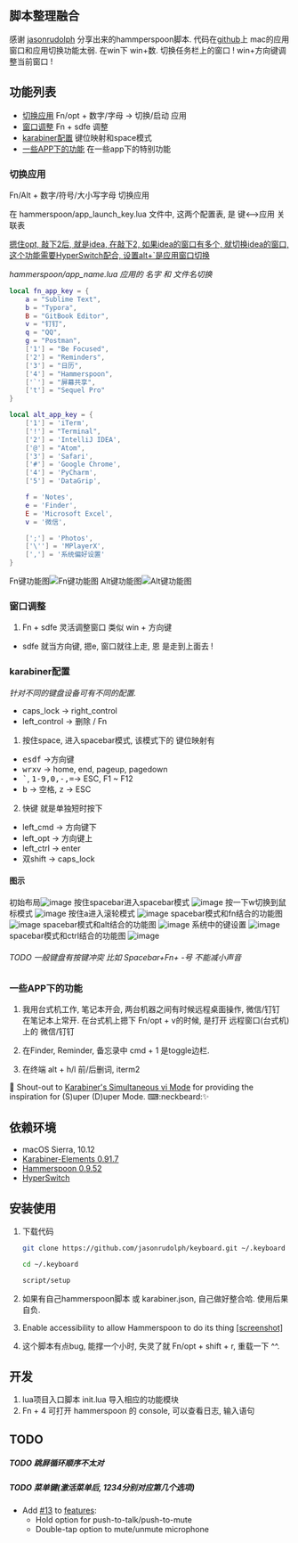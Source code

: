 ## 脚本整理融合

感谢 [jasonrudolph](https://github.com/jasonrudolph/keyboard) 分享出来的hammperspoon脚本.
代码在[github](https://github.com/xujiazhe/keyboard/tree/xujiazhe)上
mac的应用窗口和应用切换功能太弱.
	在win下
		win+数. 切换任务栏上的窗口 !
		win+方向键调整当前窗口 !

## 功能列表

- [切换应用](#切换应用)   Fn/opt + 数字/字母 -> 切换/启动 应用
- [窗口调整](#窗口调整)   Fn + sdfe 调整
- [karabiner配置](#karabiner配置)  键位映射和space模式
- [一些APP下的功能](#一些APP下的功能) 在一些app下的特别功能


### 切换应用

Fn/Alt  +  数字/符号/大小写字母 切换应用

在 hammerspoon/app_launch_key.lua 文件中, 这两个配置表, 是 键<-->应用 关联表

<u>摁住opt, 敲下2后, 就是idea, 在敲下2, 如果idea的窗口有多个, 就切换idea的窗口, 这个功能需要HyperSwitch配合, 设置alt+`是应用窗口切换</u>

*hammerspoon/app_name.lua 应用的  名字  和 文件名切换*

```lua
local fn_app_key = {
    a = "Sublime Text",
    b = "Typora",
    B = "GitBook Editor",
    v = "钉钉",
    q = "QQ",
    g = "Postman",
    ['1'] = "Be Focused",
    ['2'] = "Reminders",
    ['3'] = "日历",
    ['4'] = "Hammerspoon",
    ['`'] = "屏幕共享",
    ['t'] = "Sequel Pro"
}

local alt_app_key = {
    ['1'] = 'iTerm',
    ['!'] = "Terminal",
    ['2'] = 'IntelliJ IDEA',
    ['@'] = "Atom",
    ['3'] = 'Safari',
    ['#'] = 'Google Chrome',
    ['4'] = 'PyCharm',
    ['5'] = 'DataGrip',

    f = 'Notes',
    e = 'Finder',
    E = 'Microsoft Excel',
    v = '微信',

    [';'] = 'Photos',
    ['\''] = 'MPlayerX',
    [','] = '系统偏好设置'
}
```
Fn键功能图![Fn键功能图](screenshots/keyboard-layout-alt.png)
Alt键功能图![Alt键功能图](screenshots/keyboard-layout-fn.png)
### 窗口调整

1. Fn + sdfe 灵活调整窗口 类似 win + 方向键
  - sdfe 就当方向键, 摁e, 窗口就往上走, 恩 是走到上面去 !


### karabiner配置

*针对不同的键盘设备可有不同的配置.*

- caps_lock     ->   right_control
- left_control   ->    删除 / Fn


1. 按住space, 进入spacebar模式, 该模式下的  键位映射有

  - <kbd>esdf</kbd> ->方向键
  - <kbd>wrxv</kbd> -> home, end, pageup, pagedown
  - <kbd>\`</kbd>, <kbd>1-9,0,-,=</kbd>-> ESC,   F1 ~ F12
  - <kbd>b</kbd> -> 空格,   <kbd>z</kbd> -> ESC

2. 快键 就是单独短时按下

  - left_cmd   ->    方向键下
  - left_opt     ->    方向键上
  - left_ctrl     ->    enter
  - 双shift       ->    caps_lock

#### 图示
初始布局![image](screenshots/keyboard-layout0.png)
按住spacebar进入spacebar模式 ![image](screenshots/keyboard-layout1.0.png)
按一下w切换到鼠标模式 ![image](screenshots/keyboard-layout1.1.1.png)
按住a进入滚轮模式 ![image](screenshots/keyboard-layout1.1.2.png)
spacebar模式和fn结合的功能图 ![image](screenshots/keyboard-layout1.2.1.png)
spacebar模式和alt结合的功能图 ![image](screenshots/keyboard-layout1.2.2.png)
系统中的键设置 ![image](screenshots/keyboard-layout1.2.3.1.png)
spacebar模式和ctrl结合的功能图 ![image](screenshots/keyboard-layout1.2.3.png)
###### TODO 一般键盘有按键冲突 比如  Spacebar+Fn+ -号 不能减小声音

### 一些APP下的功能


1. 我用台式机工作, 笔记本开会, 两台机器之间有时候远程桌面操作,  微信/钉钉 在笔记本上常开.
   在台式机上摁下  Fn/opt + v的时候, 是打开 远程窗口(台式机) 上的 微信/钉钉

2. 在Finder, Reminder, 备忘录中 cmd + 1 是toggle边栏.
3. 在终端 alt + h/l 前/后删词, iterm2


📣 Shout-out to [Karabiner's Simultaneous vi Mode](https://github.com/tekezo/Karabiner/blob/05ca98733f3e3501e0679814c3795d1cb57e177f/src/core/server/Resources/include/checkbox/simultaneouskeypresses_vi_mode.xml#L4-L10) for providing the inspiration for (S)uper (D)uper Mode. ⌨:neckbeard:✨





## 依赖环境

- macOS Sierra, 10.12
- [Karabiner-Elements 0.91.7][karabiner]
- [Hammerspoon 0.9.52][hammerspoon]
- [HyperSwitch][hyperswitch]



## 安装使用

1. 下载代码

   ```sh
   git clone https://github.com/jasonrudolph/keyboard.git ~/.keyboard

   cd ~/.keyboard

   script/setup
   ```

2. 如果有自己hammerspoon脚本 或 karabiner.json, 自己做好整合哈. 使用后果自负.

3. Enable accessibility to allow Hammerspoon to do its thing [[screenshot]](screenshots/accessibility-permissions-for-hammerspoon.png)

4. 这个脚本有点bug, 能撑一个小时, 失灵了就 Fn/opt + shift + r, 重载一下 ^^.

## 开发

1. lua项目入口脚本 init.lua 导入相应的功能模块
2. Fn + 4 可打开 hammerspoon 的 console, 可以查看日志, 输入语句




## TODO
##### TODO 跳屏循环顺序不太对
##### TODO 菜单键(激活菜单后, 1234分别对应第几个选项)
- Add [#13](https://github.com/jasonrudolph/keyboard/pull/13) to [features](#features):
    - Hold option for push-to-talk/push-to-mute
    - Double-tap option to mute/unmute microphone

[customize]: http://dictionary.reference.com/browse/customize
[don't-make-me-think]: http://en.wikipedia.org/wiki/Don&amp;amp;amp;amp;amp;amp;amp;amp;amp;amp;amp;amp;amp;amp;amp;amp;amp;#39;t_Make_Me_Think
[karabiner]: https://github.com/tekezo/Karabiner-Elements
[hammerspoon]: http://www.hammerspoon.org
[hammerspoon-releases]: https://github.com/Hammerspoon/hammerspoon/releases
[hyperswitch]: https://bahoom.com/hyperswitch
[modern-space-cadet]: http://stevelosh.com/blog/2012/10/a-modern-space-cadet
[modern-space-cadet-key-repeat]: http://stevelosh.com/blog/2012/10/a-modern-space-cadet/#controlescape
